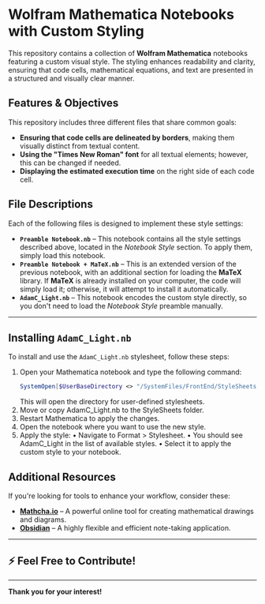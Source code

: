 # Wolfram Mathematica Notebooks with Custom Styling  

This repository contains a collection of **Wolfram Mathematica** notebooks featuring a custom visual style. The styling enhances readability and clarity, ensuring that code cells, mathematical equations, and text are presented in a structured and visually clear manner.  

## Features & Objectives  
This repository includes three different files that share common goals:  
- **Ensuring that code cells are delineated by borders**, making them visually distinct from textual content.  
- **Using the "Times New Roman" font** for all textual elements; however, this can be changed if needed.  
- **Displaying the estimated execution time** on the right side of each code cell.  

## File Descriptions  
Each of the following files is designed to implement these style settings:  

- **`Preamble Notebook.nb`** – This notebook contains all the style settings described above, located in the *Notebook Style* section. To apply them, simply load this notebook.  
- **`Preamble Notebook + MaTeX.nb`** – This is an extended version of the previous notebook, with an additional section for loading the **MaTeX** library. If **MaTeX** is already installed on your computer, the code will simply load it; otherwise, it will attempt to install it automatically.  
- **`AdamC_Light.nb`** – This notebook encodes the custom style directly, so you don't need to load the *Notebook Style* preamble manually.  

---

## Installing `AdamC_Light.nb`  
To install and use the `AdamC_Light.nb` stylesheet, follow these steps:  

1. Open your Mathematica notebook and type the following command:  
   ```mathematica
   SystemOpen[$UserBaseDirectory <> "/SystemFiles/FrontEnd/StyleSheets/"]
   ```
   This will open the directory for user-defined stylesheets.
2. Move or copy AdamC_Light.nb to the StyleSheets folder.
3.	Restart Mathematica to apply the changes.
4.	Open the notebook where you want to use the new style.
5.	Apply the style:
	•	Navigate to Format > Stylesheet.
	•	You should see AdamC_Light in the list of available styles.
	•	Select it to apply the custom style to your notebook.


## Additional Resources  
If you're looking for tools to enhance your workflow, consider these:  

- **[Mathcha.io](https://www.mathcha.io)** – A powerful online tool for creating mathematical drawings and diagrams.  
- **[Obsidian](https://obsidian.md/)** – A highly flexible and efficient note-taking application.

---

## ⚡ Feel Free to Contribute!  

---

**Thank you for your interest!**  
